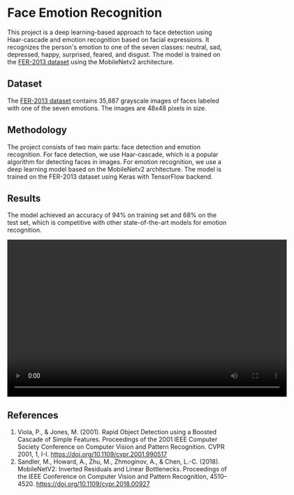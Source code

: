 # Face Emotion Recognition
This project is a deep learning-based approach to face detection using Haar-cascade and emotion recognition based on facial expressions. It recognizes the person's emotion to one of the seven classes: neutral, sad, depressed, happy, surprised, feared, and disgust. The model is trained on the 
[FER-2013 dataset](https://www.kaggle.com/deadskull7/fer2013) using the MobileNetv2 architecture.

## Dataset
The [FER-2013 dataset](https://www.kaggle.com/deadskull7/fer2013) contains 35,887 grayscale images of faces labeled with one of the seven emotions. The images are 48x48 pixels in size.

## Methodology

The project consists of two main parts: face detection and emotion recognition. For face detection, we use Haar-cascade, which is a popular algorithm for detecting faces in images. For emotion recognition, we use a deep learning model based on the MobileNetv2 architecture. The model is trained on the FER-2013 dataset using Keras with TensorFlow backend.

## Results

The model achieved an accuracy of 94% on training set and 68% on the test set, which is competitive with other state-of-the-art models for emotion recognition.

<video width="640" height="360" controls autoplay loop>
  <source src="https://user-images.githubusercontent.com/63152481/220413757-3111d3d8-3fa3-4f5c-b767-ceff5038fdc1.webm">
</video>


## References

1. Viola, P., & Jones, M. (2001). Rapid Object Detection using a Boosted Cascade of Simple Features. Proceedings of the 2001 IEEE Computer Society Conference on Computer Vision and Pattern Recognition. CVPR 2001, 1, I-I. https://doi.org/10.1109/cvpr.2001.990517
2. Sandler, M., Howard, A., Zhu, M., Zhmoginov, A., & Chen, L.-C. (2018). MobileNetV2: Inverted Residuals and Linear Bottlenecks. Proceedings of the IEEE Conference on Computer Vision and Pattern Recognition, 4510–4520. https://doi.org/10.1109/cvpr.2018.00927
